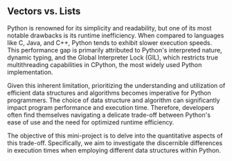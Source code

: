 ## Vectors vs. Lists

Python is renowned for its simplicity and readability, but one of its most notable drawbacks is its runtime inefficiency. When compared to languages like C, Java, and C++, Python tends to exhibit slower execution speeds. This performance gap is primarily attributed to Python's interpreted nature, dynamic typing, and the Global Interpreter Lock (GIL), which restricts true multithreading capabilities in CPython, the most widely used Python implementation.

Given this inherent limitation, prioritizing the understanding and utilization of efficient data structures and algorithms becomes imperative for Python programmers. The choice of data structure and algorithm can significantly impact program performance and execution time. Therefore, developers often find themselves navigating a delicate trade-off between Python's ease of use and the need for optimized runtime efficiency.

The objective of this mini-project is to delve into the quantitative aspects of this trade-off. Specifically, we aim to investigate the discernible differences in execution times when employing different data structures within Python.